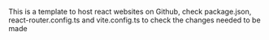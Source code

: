 This is a template to host react websites on Github, check package.json, react-router.config.ts and vite.config.ts to check the changes needed to be made
